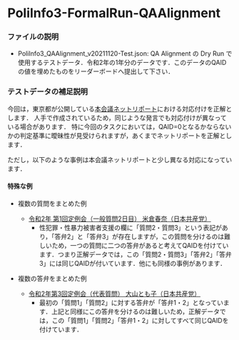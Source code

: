 # PoliInfo3-FormalRun-QAAlignment

### ファイルの説明
* PoliInfo3_QAAlignment_v20211120-Test.json: QA Alignment の Dry Run で使用するテストデータ．令和2年の1年分のデータです．このデータのQAIDの値を埋めたものをリーダーボードへ提出して下さい．

### テストデータの補足説明
今回は，東京都が公開している[本会議ネットリポート](https://www.gikai.metro.tokyo.jp/netreport/)における対応付けを正解とします．
人手で作成されているため，同じような発言でも対応付けが異なっている場合があります．
特に今回のタスクにおいては，QAID=0となるかならないかの判定基準に曖昧性が見受けられますが，あくまでネットリポートを正解とします．

ただし，以下のような事例は本会議ネットリポートと少し異なる対応になっています．

#### 特殊な例
* 複数の質問をまとめた例
  * [令和2年 第1回定例会（一般質問2日目） 米倉春奈（日本共産党）](https://www.gikai.metro.tokyo.jp/netreport/2020/report03/02.html)
    * 性犯罪・性暴力被害者支援の欄に「質問2・質問3」という表記があり，「答弁2」と「答弁3」が存在しますが，この質問を分けるのは難しいため，一つの質問に二つの答弁があると考えてQAIDを付けています．つまり正解データでは，この「質問2・質問3」「答弁2」「答弁3」には同じQAIDが付いています．他にも同様の事例があります．

* 複数の答弁をまとめた例
  * [令和2年第3回定例会（代表質問） 大山とも子（日本共産党）](https://www.gikai.metro.tokyo.jp/netreport/2020/report06/04.html)
    * 最初の「質問1」「質問2」に対する答弁が「答弁1・2」となっています．上記と同様にこの答弁を分けるのは難しいため，正解データでは，この「質問1」「質問2」「答弁1・2」に対してすべて同じQAIDを付けています．

